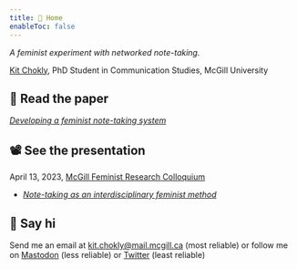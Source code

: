 ```yaml
---
title: 📝 Home
enableToc: false
---
```


*A feminist experiment with networked note-taking.*

[Kit Chokly](https://kitchokly.com), PhD Student in Communication Studies, McGill University

## 📖 Read the paper

*[Developing a feminist note-taking system](@1%20Developing%20a%20feminist%20note-taking%20system.md)*

## 📽️ See the presentation

April 13, 2023, [McGill Feminist Research Colloquium](https://frcmcgill.blogspot.com/p/2023-schedule-and-abstracts.html)

* *[Note-taking as an interdisciplinary feminist method](!1%20Note-taking%20as%20an%20interdisciplinary%20feminist%20method.md)*

## 👋 Say hi

Send me an email at kit.chokly@mail.mcgill.ca (most reliable) or follow me on [Mastodon](https://zirk.us/@kitchokly) (less reliable) or [Twitter](https://twitter.com/kitchokly) (least reliable)
